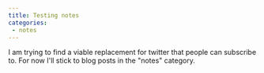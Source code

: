 ```yaml
---
title: Testing notes
categories:
 - notes
---
```

I am trying to find a viable replacement for twitter that people can subscribe to. For now I'll stick to blog posts in the "notes" category.
<!-- more -->

